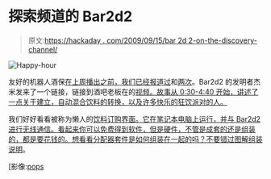 # 探索频道的 Bar2d2

> 原文:[https://hackaday . com/2009/09/15/bar 2d 2-on-the-discovery-channel/](https://hackaday.com/2009/09/15/bar2d2-on-the-discovery-channel/)

![Happy-hour](../Images/d1f05976e4bc3bdde81a395be456250b.png "Happy-hour")

友好的机器人酒保[在上周播出之前，我们已经报道过](http://hackaday.com/2008/09/29/the-pinnacle-of-modern-robotics-bar2d2/)和[两次](http://hackaday.com/2009/02/24/bar2d2-gets-automated/)。Bar2d2 的发明者杰米发来了一个链接，链接到酒吧老板在的[视频。故事从 0:30-4:40 开始，讲述了一点关于建立，自动混合饮料的转换，以及许多快乐的狂饮派对的人。](http://watch.discoverychannel.ca/daily-planet/september-2009/daily-planet-september-11-2009/#clip213092)

我们好好看看被称为懒人的[饮料订购界面。它在笔记本电脑上运行，并与 Bar2d2 进行无线通信。看起来你可以免费得到软件，但是硬件，不管是成套的还是组装的，都是要花钱的。想看看分配器套件是如何组装在一起的吗？不要错过](http://www.lazydrinker.com/Index.htm)[图解组装说明](http://www.lazydrinker.com/kit_assembly.htm)。

[影像:[pops](http://www.popsci.com/diy/article/2009-04/drink-slinging-droid)